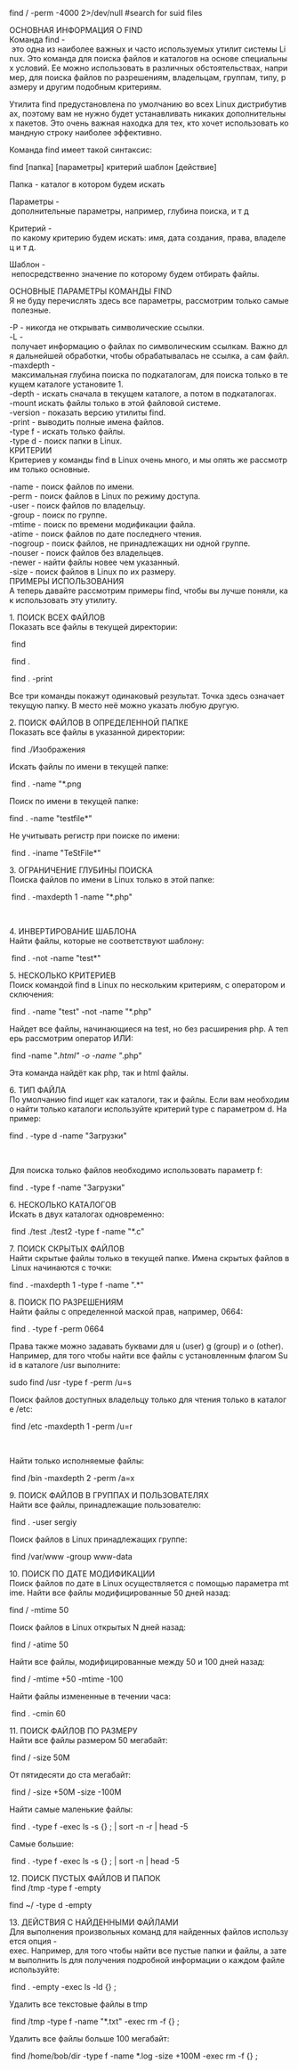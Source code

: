 find / -perm -4000 2>/dev/null #search for suid files  
  
ОСНОВНАЯ ИНФОРМАЦИЯ О FIND  
Команда find - это одна из наиболее важных и часто используемых утилит системы Linux. Это команда для поиска файлов и каталогов на основе специальных условий. Ее можно использовать в различных обстоятельствах, например, для поиска файлов по разрешениям, владельцам, группам, типу, размеру и другим подобным критериям.  
  
Утилита find предустановлена по умолчанию во всех Linux дистрибутивах, поэтому вам не нужно будет устанавливать никаких дополнительных пакетов. Это очень важная находка для тех, кто хочет использовать командную строку наиболее эффективно.  
  
Команда find имеет такой синтаксис:  
  
find [папка] [параметры] критерий шаблон [действие]  
  
Папка - каталог в котором будем искать  
  
Параметры - дополнительные параметры, например, глубина поиска, и т д  
  
Критерий - по какому критерию будем искать: имя, дата создания, права, владелец и т д.  
  
Шаблон - непосредственно значение по которому будем отбирать файлы.  
  
ОСНОВНЫЕ ПАРАМЕТРЫ КОМАНДЫ FIND  
Я не буду перечислять здесь все параметры, рассмотрим только самые полезные.  
  
-P - никогда не открывать символические ссылки.  
-L - получает информацию о файлах по символическим ссылкам. Важно для дальнейшей обработки, чтобы обрабатывалась не ссылка, а сам файл.  
-maxdepth - максимальная глубина поиска по подкаталогам, для поиска только в текущем каталоге установите 1.  
-depth - искать сначала в текущем каталоге, а потом в подкаталогах.  
-mount искать файлы только в этой файловой системе.  
-version - показать версию утилиты find.  
-print - выводить полные имена файлов.  
-type f - искать только файлы.  
-type d - поиск папки в Linux.  
КРИТЕРИИ  
Критериев у команды find в Linux очень много, и мы опять же рассмотрим только основные.  
  
-name - поиск файлов по имени.  
-perm - поиск файлов в Linux по режиму доступа.  
-user - поиск файлов по владельцу.  
-group - поиск по группе.  
-mtime - поиск по времени модификации файла.  
-atime - поиск файлов по дате последнего чтения.  
-nogroup - поиск файлов, не принадлежащих ни одной группе.  
-nouser - поиск файлов без владельцев.  
-newer - найти файлы новее чем указанный.  
-size - поиск файлов в Linux по их размеру.  
ПРИМЕРЫ ИСПОЛЬЗОВАНИЯ  
А теперь давайте рассмотрим примеры find, чтобы вы лучше поняли, как использовать эту утилиту.  
  
1. ПОИСК ВСЕХ ФАЙЛОВ  
Показать все файлы в текущей директории:  
  
 find  
  
 find .  
  
 find . -print  
  
  
  
Все три команды покажут одинаковый результат. Точка здесь означает текущую папку. В место неё можно указать любую другую.  
  
2. ПОИСК ФАЙЛОВ В ОПРЕДЕЛЕННОЙ ПАПКЕ  
Показать все файлы в указанной директории:  
  
 find ./Изображения  
  
  
  
Искать файлы по имени в текущей папке:  
  
 find . -name "*.png  
  
  
  
Поиск по имени в текущей папке:  
  
find . -name "testfile*"  
  
Не учитывать регистр при поиске по имени:  
  
 find . -iname "TeStFile*"  
  
  
  
3. ОГРАНИЧЕНИЕ ГЛУБИНЫ ПОИСКА  
Поиска файлов по имени в Linux только в этой папке:  
  
 find . -maxdepth 1 -name "*.php"  
  
   
  
4. ИНВЕРТИРОВАНИЕ ШАБЛОНА  
Найти файлы, которые не соответствуют шаблону:  
  
 find . -not -name "test*"  
  
5. НЕСКОЛЬКО КРИТЕРИЕВ  
Поиск командой find в Linux по нескольким критериям, с оператором исключения:  
  
 find . -name "test" -not -name "*.php"  
  
Найдет все файлы, начинающиеся на test, но без расширения php. А теперь рассмотрим оператор ИЛИ:  
  
 find -name "*.html" -o -name "*.php"  
  
Эта команда найдёт как php, так и html файлы.  
  
6. ТИП ФАЙЛА  
По умолчанию find ищет как каталоги, так и файлы. Если вам необходимо найти только каталоги используйте критерий type с параметром d. Например:  
  
find . -type d -name "Загрузки"  
  
  
  
   
  
Для поиска только файлов необходимо использовать параметр f:  
  
find . -type f -name "Загрузки"  
  
  
  
6. НЕСКОЛЬКО КАТАЛОГОВ  
Искать в двух каталогах одновременно:  
  
 find ./test ./test2 -type f -name "*.c"  
  
7. ПОИСК СКРЫТЫХ ФАЙЛОВ  
Найти скрытые файлы только в текущей папке. Имена скрытых файлов в Linux начинаются с точки:  
  
find . -maxdepth 1 -type f -name ".*"  
  
  
  
8. ПОИСК ПО РАЗРЕШЕНИЯМ  
Найти файлы с определенной маской прав, например, 0664:  
  
 find . -type f -perm 0664  
  
Права также можно задавать буквами для u (user) g (group) и o (other). Например, для того чтобы найти все файлы с установленным флагом Suid в каталоге /usr выполните:  
  
sudo find /usr -type f -perm /u=s  
  
  
  
Поиск файлов доступных владельцу только для чтения только в каталоге /etc:  
  
 find /etc -maxdepth 1 -perm /u=r  
  
  
  
   
  
Найти только исполняемые файлы:  
  
 find /bin -maxdepth 2 -perm /a=x  
  
9. ПОИСК ФАЙЛОВ В ГРУППАХ И ПОЛЬЗОВАТЕЛЯХ  
Найти все файлы, принадлежащие пользователю:  
  
 find . -user sergiy  
  
Поиск файлов в Linux принадлежащих группе:  
  
 find /var/www -group www-data  
  
  
  
10. ПОИСК ПО ДАТЕ МОДИФИКАЦИИ  
Поиск файлов по дате в Linux осуществляется с помощью параметра mtime. Найти все файлы модифицированные 50 дней назад:  
  
find / -mtime 50  
  
Поиск файлов в Linux открытых N дней назад:  
  
 find / -atime 50  
  
Найти все файлы, модифицированные между 50 и 100 дней назад:  
  
 find / -mtime +50 -mtime -100  
  
Найти файлы измененные в течении часа:  
  
 find . -cmin 60  
  
11. ПОИСК ФАЙЛОВ ПО РАЗМЕРУ  
Найти все файлы размером 50 мегабайт:  
  
 find / -size 50M  
  
От пятидесяти до ста мегабайт:  
  
 find / -size +50M -size -100M  
  
Найти самые маленькие файлы:  
  
 find . -type f -exec ls -s {} \; | sort -n -r | head -5  
  
Самые большие:  
  
 find . -type f -exec ls -s {} \; | sort -n | head -5  
  
12. ПОИСК ПУСТЫХ ФАЙЛОВ И ПАПОК  
 find /tmp -type f -empty  
  
find ~/ -type d -empty  
  
  
  
13. ДЕЙСТВИЯ С НАЙДЕННЫМИ ФАЙЛАМИ  
Для выполнения произвольных команд для найденных файлов используется опция -exec. Например, для того чтобы найти все пустые папки и файлы, а затем выполнить ls для получения подробной информации о каждом файле используйте:  
  
 find . -empty -exec ls -ld {} \;  
  
  
  
Удалить все текстовые файлы в tmp  
  
 find /tmp -type f -name "*.txt" -exec rm -f {} \;  
  
Удалить все файлы больше 100 мегабайт:  
  
 find /home/bob/dir -type f -name *.log -size +100M -exec rm -f {} \;